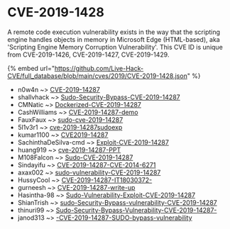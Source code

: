 # CVE-2019-1428

A remote code execution vulnerability exists in the way that the scripting engine handles objects in memory in Microsoft Edge (HTML-based), aka 'Scripting Engine Memory Corruption Vulnerability'. This CVE ID is unique from CVE-2019-1426, CVE-2019-1427, CVE-2019-1429.

{% embed url="https://github.com/Live-Hack-CVE/full_database/blob/main/cves/2019/CVE-2019-1428.json" %}


* n0w4n ~> [CVE-2019-14287](https://www.alice-snow.ru/2019/database/cve-2019-1428/cve-2019-14287-n0w4n)
* shallvhack ~> [Sudo-Security-Bypass-CVE-2019-14287](https://www.alice-snow.ru/2019/database/cve-2019-1428/sudo-security-bypass-cve-2019-14287-shallvhack)
* CMNatic ~> [Dockerized-CVE-2019-14287](https://www.alice-snow.ru/2019/database/cve-2019-1428/dockerized-cve-2019-14287-cmnatic)
* CashWilliams ~> [CVE-2019-14287-demo](https://www.alice-snow.ru/2019/database/cve-2019-1428/cve-2019-14287-demo-cashwilliams)
* FauxFaux ~> [sudo-cve-2019-14287](https://www.alice-snow.ru/2019/database/cve-2019-1428/sudo-cve-2019-14287-fauxfaux)
* 5l1v3r1 ~> [cve-2019-14287sudoexp](https://www.alice-snow.ru/2019/database/cve-2019-1428/cve-2019-14287sudoexp-5l1v3r1)
* kumar1100 ~> [CVE2019-14287](https://www.alice-snow.ru/2019/database/cve-2019-1428/cve2019-14287-kumar1100)
* SachinthaDeSilva-cmd ~> [Exploit-CVE-2019-14287](https://www.alice-snow.ru/2019/database/cve-2019-1428/exploit-cve-2019-14287-sachinthadesilva-cmd)
* huang919 ~> [cve-2019-14287-PPT](https://www.alice-snow.ru/2019/database/cve-2019-1428/cve-2019-14287-ppt-huang919)
* M108Falcon ~> [Sudo-CVE-2019-14287](https://www.alice-snow.ru/2019/database/cve-2019-1428/sudo-cve-2019-14287-m108falcon)
* Sindayifu ~> [CVE-2019-14287-CVE-2014-6271](https://www.alice-snow.ru/2019/database/cve-2019-1428/cve-2019-14287-cve-2014-6271-sindayifu)
* axax002 ~> [sudo-vulnerability-CVE-2019-14287](https://www.alice-snow.ru/2019/database/cve-2019-1428/sudo-vulnerability-cve-2019-14287-axax002)
* HussyCool ~> [CVE-2019-14287-IT18030372-](https://www.alice-snow.ru/2019/database/cve-2019-1428/cve-2019-14287-it18030372--hussycool)
* gurneesh ~> [CVE-2019-14287-write-up](https://www.alice-snow.ru/2019/database/cve-2019-1428/cve-2019-14287-write-up-gurneesh)
* Hasintha-98 ~> [Sudo-Vulnerability-Exploit-CVE-2019-14287](https://www.alice-snow.ru/2019/database/cve-2019-1428/sudo-vulnerability-exploit-cve-2019-14287-hasintha-98)
* ShianTrish ~> [sudo-Security-Bypass-vulnerability-CVE-2019-14287](https://www.alice-snow.ru/2019/database/cve-2019-1428/sudo-security-bypass-vulnerability-cve-2019-14287-shiantrish)
* thinuri99 ~> [Sudo-Security-Bypass-Vulnerability-CVE-2019-14287-](https://www.alice-snow.ru/2019/database/cve-2019-1428/sudo-security-bypass-vulnerability-cve-2019-14287--thinuri99)
* janod313 ~> [-CVE-2019-14287-SUDO-bypass-vulnerability](https://www.alice-snow.ru/2019/database/cve-2019-1428/-cve-2019-14287-sudo-bypass-vulnerability-janod313)